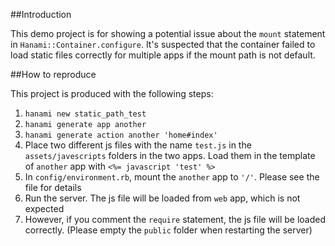 ##Introduction

This demo project is for showing a potential issue about the `mount` statement in `Hanami::Container.configure`. It's suspected that the container failed to load static files correctly for multiple apps if the mount path is not default.

##How to reproduce

This project is produced with the following steps:

1. `hanami new static_path_test`
2. `hanami generate app another`
3. `hanami generate action another 'home#index'`
4. Place two different js files with the name `test.js` in the `assets/javescripts` folders in the two apps. Load them in the template of `another` app with `<%= javascript 'test' %>`
5. In `config/environment.rb`, mount the `another` app to `'/'`. Please see the file for details
6. Run the server. The js file will be loaded from `web` app, which is not expected
7. However, if you comment the `require` statement, the js file will be loaded correctly. (Please empty the `public` folder when restarting the server)
